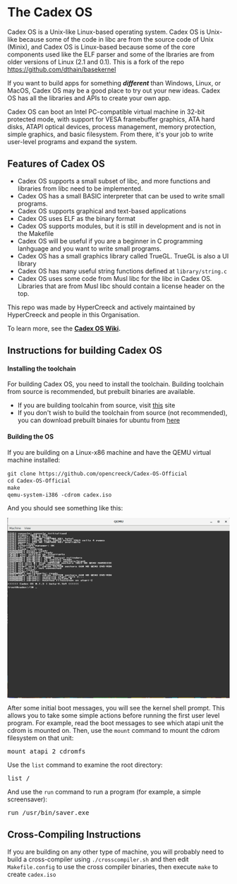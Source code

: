 # The Cadex OS

Cadex OS is a Unix-like Linux-based operating system. Cadex OS is Unix-like because some of the code in libc are from the source code of Unix (Minix), and Cadex OS is Linux-based because some of the core components used like the ELF parser and some of the lbraries are from older versions of Linux (2.1 and 0.1). This is a fork of the repo https://github.com/dthain/basekernel

If you want to build apps for something _**different**_ than Windows, Linux, or MacOS,
Cadex OS may be a good place to try out your new ideas. Cadex OS has all the libraries and APIs to create your own app.

Cadex OS can boot an Intel PC-compatible virtual machine in 32-bit protected
mode, with support for VESA framebuffer graphics, ATA hard disks, ATAPI optical
devices, process management, memory protection, simple graphics, and basic filesystem.
From there, it's your job to write user-level programs and expand the system.

## Features of Cadex OS
 - Cadex OS supports a small subset of libc, and more functions and libraries from libc need to be implemented.
 - Cadex OS has a small BASIC interpreter that can be used to write small programs.
 - Cadex OS supports graphical and text-based applications
 - Cadex OS uses ELF as the binary format
 - Cadex OS supports modules, but it is still in development and is not in the Makefile
 - Cadex OS will be useful if you are a beginner in C programming lanhguage and you want to write small programs.
 - Cadex OS has a small graphics library called TrueGL. TrueGL is also a UI library
 - Cadex OS has many useful string functions defined at `library/string.c`
 - Cadex OS uses some code from Musl libc for the libc in Cadex OS. Libraries that are from Musl libc should contain a license header on the top.

This repo was made by HyperCreeck and actively maintained by HyperCreeck and people in this Organisation.

To learn more, see the __[Cadex OS Wiki](https://github.com/opencreeck/Cadex-OS-Official/wiki).__

## Instructions for building Cadex OS

#### Installing the toolchain

For building Cadex OS, you need to install the toolchain. 
Building toolchain from source is recommended, but prebuilt binaries are available.
 - If you are building toolcahin from source, visit [this](https://hypercreeck.cf/cadex/os/toolchain.php) site
 - If you don't wish to build the toolchain from source (not recommended), you can download prebuilt binaies for ubuntu from [here](https://hypercreeck.cf/cadex/os/toolchain.php)
 
#### Building the OS

If you are building on a Linux-x86 machine
and have the QEMU virtual machine installed:

```
git clone https://github.com/opencreeck/Cadex-OS-Official
cd Cadex-OS-Official
make
qemu-system-i386 -cdrom cadex.iso
```

And you should see something like this:

<img src=screenshot.png align=center>

After some initial boot messages, you will see the kernel shell prompt.
This allows you to take some simple actions before running the first
user level program.  For example, read the boot messages to see
which atapi unit the cdrom is mounted on.  Then, use the `mount` command
to mount the cdrom filesystem on that unit:

<pre>
mount atapi 2 cdromfs
</pre>

Use the `list` command to examine the root directory:

<pre>
list /
</pre>

And use the `run` command to run a program (for example, a simple screensaver):

<pre>
run /usr/bin/saver.exe
</pre>

## Cross-Compiling Instructions

If you are building on any other type of machine,
you will probably need to build a cross-compiler
using `./crosscompiler.sh` and then edit
`Makefile.config` to use the cross compiler binaries,
then execute `make` to create `cadex.iso`

